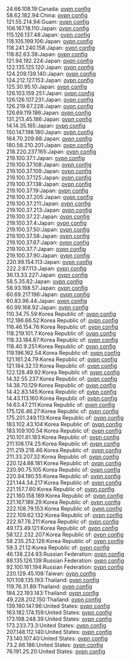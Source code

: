24.66.108.19:Canada: [ovpn config](vpn/24_66_108_19.ovpn)  
58.62.182.94:China: [ovpn config](vpn/58_62_182_94.ovpn)  
121.55.214.94:Guam: [ovpn config](vpn/121_55_214_94.ovpn)  
106.167.18.110:Japan: [ovpn config](vpn/106_167_18_110.ovpn)  
115.126.137.48:Japan: [ovpn config](vpn/115_126_137_48.ovpn)  
118.105.199.106:Japan: [ovpn config](vpn/118_105_199_106.ovpn)  
118.241.240.158:Japan: [ovpn config](vpn/118_241_240_158.ovpn)  
118.82.63.38:Japan: [ovpn config](vpn/118_82_63_38.ovpn)  
121.94.192.224:Japan: [ovpn config](vpn/121_94_192_224.ovpn)  
122.135.125.120:Japan: [ovpn config](vpn/122_135_125_120.ovpn)  
124.209.139.140:Japan: [ovpn config](vpn/124_209_139_140.ovpn)  
124.212.127.153:Japan: [ovpn config](vpn/124_212_127_153.ovpn)  
125.30.95.10:Japan: [ovpn config](vpn/125_30_95_10.ovpn)  
126.103.159.251:Japan: [ovpn config](vpn/126_103_159_251.ovpn)  
126.126.107.231:Japan: [ovpn config](vpn/126_126_107_231.ovpn)  
126.219.67.228:Japan: [ovpn config](vpn/126_219_67_228.ovpn)  
126.69.119.186:Japan: [ovpn config](vpn/126_69_119_186.ovpn)  
131.213.45.186:Japan: [ovpn config](vpn/131_213_45_186.ovpn)  
14.14.35.165:Japan: [ovpn config](vpn/14_14_35_165.ovpn)  
150.147.198.180:Japan: [ovpn config](vpn/150_147_198_180.ovpn)  
164.70.209.88:Japan: [ovpn config](vpn/164_70_209_88.ovpn)  
180.56.210.201:Japan: [ovpn config](vpn/180_56_210_201.ovpn)  
218.220.237.165:Japan: [ovpn config](vpn/218_220_237_165.ovpn)  
219.100.37.1:Japan: [ovpn config](vpn/219_100_37_1.ovpn)  
219.100.37.108:Japan: [ovpn config](vpn/219_100_37_108.ovpn)  
219.100.37.109:Japan: [ovpn config](vpn/219_100_37_109.ovpn)  
219.100.37.125:Japan: [ovpn config](vpn/219_100_37_125.ovpn)  
219.100.37.138:Japan: [ovpn config](vpn/219_100_37_138.ovpn)  
219.100.37.19:Japan: [ovpn config](vpn/219_100_37_19.ovpn)  
219.100.37.205:Japan: [ovpn config](vpn/219_100_37_205.ovpn)  
219.100.37.211:Japan: [ovpn config](vpn/219_100_37_211.ovpn)  
219.100.37.213:Japan: [ovpn config](vpn/219_100_37_213.ovpn)  
219.100.37.22:Japan: [ovpn config](vpn/219_100_37_22.ovpn)  
219.100.37.4:Japan: [ovpn config](vpn/219_100_37_4.ovpn)  
219.100.37.50:Japan: [ovpn config](vpn/219_100_37_50.ovpn)  
219.100.37.58:Japan: [ovpn config](vpn/219_100_37_58.ovpn)  
219.100.37.67:Japan: [ovpn config](vpn/219_100_37_67.ovpn)  
219.100.37.7:Japan: [ovpn config](vpn/219_100_37_7.ovpn)  
219.100.37.90:Japan: [ovpn config](vpn/219_100_37_90.ovpn)  
220.98.154.113:Japan: [ovpn config](vpn/220_98_154_113.ovpn)  
222.2.67.113:Japan: [ovpn config](vpn/222_2_67_113.ovpn)  
36.13.33.227:Japan: [ovpn config](vpn/36_13_33_227.ovpn)  
58.5.35.82:Japan: [ovpn config](vpn/58_5_35_82.ovpn)  
58.93.198.57:Japan: [ovpn config](vpn/58_93_198_57.ovpn)  
60.69.217.196:Japan: [ovpn config](vpn/60_69_217_196.ovpn)  
60.83.96.44:Japan: [ovpn config](vpn/60_83_96_44.ovpn)  
60.99.168.92:Japan: [ovpn config](vpn/60_99_168_92.ovpn)  
110.34.75.59:Korea Republic of: [ovpn config](vpn/110_34_75_59.ovpn)  
112.186.66.52:Korea Republic of: [ovpn config](vpn/112_186_66_52.ovpn)  
116.46.154.76:Korea Republic of: [ovpn config](vpn/116_46_154_76.ovpn)  
118.219.101.7:Korea Republic of: [ovpn config](vpn/118_219_101_7.ovpn)  
118.33.184.87:Korea Republic of: [ovpn config](vpn/118_33_184_87.ovpn)  
118.40.9.251:Korea Republic of: [ovpn config](vpn/118_40_9_251.ovpn)  
119.196.162.54:Korea Republic of: [ovpn config](vpn/119_196_162_54.ovpn)  
121.161.24.79:Korea Republic of: [ovpn config](vpn/121_161_24_79.ovpn)  
121.184.32.13:Korea Republic of: [ovpn config](vpn/121_184_32_13.ovpn)  
122.128.49.92:Korea Republic of: [ovpn config](vpn/122_128_49_92.ovpn)  
14.32.55.237:Korea Republic of: [ovpn config](vpn/14_32_55_237.ovpn)  
14.38.70.129:Korea Republic of: [ovpn config](vpn/14_38_70_129.ovpn)  
14.42.83.145:Korea Republic of: [ovpn config](vpn/14_42_83_145.ovpn)  
14.43.113.160:Korea Republic of: [ovpn config](vpn/14_43_113_160.ovpn)  
14.63.47.211:Korea Republic of: [ovpn config](vpn/14_63_47_211.ovpn)  
175.126.46.27:Korea Republic of: [ovpn config](vpn/175_126_46_27.ovpn)  
175.201.249.113:Korea Republic of: [ovpn config](vpn/175_201_249_113.ovpn)  
183.102.43.104:Korea Republic of: [ovpn config](vpn/183_102_43_104.ovpn)  
183.109.100.54:Korea Republic of: [ovpn config](vpn/183_109_100_54.ovpn)  
210.101.81.183:Korea Republic of: [ovpn config](vpn/210_101_81_183.ovpn)  
211.108.174.25:Korea Republic of: [ovpn config](vpn/211_108_174_25.ovpn)  
211.219.218.46:Korea Republic of: [ovpn config](vpn/211_219_218_46.ovpn)  
211.33.207.32:Korea Republic of: [ovpn config](vpn/211_33_207_32.ovpn)  
220.124.88.181:Korea Republic of: [ovpn config](vpn/220_124_88_181.ovpn)  
220.90.75.105:Korea Republic of: [ovpn config](vpn/220_90_75_105.ovpn)  
220.94.190.55:Korea Republic of: [ovpn config](vpn/220_94_190_55.ovpn)  
221.144.34.217:Korea Republic of: [ovpn config](vpn/221_144_34_217.ovpn)  
221.157.7.60:Korea Republic of: [ovpn config](vpn/221_157_7_60.ovpn)  
221.160.158.189:Korea Republic of: [ovpn config](vpn/221_160_158_189.ovpn)  
221.167.189.29:Korea Republic of: [ovpn config](vpn/221_167_189_29.ovpn)  
222.108.79.153:Korea Republic of: [ovpn config](vpn/222_108_79_153.ovpn)  
222.109.62.132:Korea Republic of: [ovpn config](vpn/222_109_62_132.ovpn)  
222.97.78.211:Korea Republic of: [ovpn config](vpn/222_97_78_211.ovpn)  
49.173.49.121:Korea Republic of: [ovpn config](vpn/49_173_49_121.ovpn)  
58.122.232.207:Korea Republic of: [ovpn config](vpn/58_122_232_207.ovpn)  
58.235.252.126:Korea Republic of: [ovpn config](vpn/58_235_252_126.ovpn)  
59.3.21.12:Korea Republic of: [ovpn config](vpn/59_3_21_12.ovpn)  
46.138.224.93:Russian Federation: [ovpn config](vpn/46_138_224_93.ovpn)  
88.135.126.139:Russian Federation: [ovpn config](vpn/88_135_126_139.ovpn)  
92.100.161.194:Russian Federation: [ovpn config](vpn/92_100_161_194.ovpn)  
220.129.45.108:Taiwan: [ovpn config](vpn/220_129_45_108.ovpn)  
101.108.135.193:Thailand: [ovpn config](vpn/101_108_135_193.ovpn)  
119.76.31.89:Thailand: [ovpn config](vpn/119_76_31_89.ovpn)  
184.22.193.143:Thailand: [ovpn config](vpn/184_22_193_143.ovpn)  
49.228.202.150:Thailand: [ovpn config](vpn/49_228_202_150.ovpn)  
139.180.147.96:United States: [ovpn config](vpn/139_180_147_96.ovpn)  
163.182.174.159:United States: [ovpn config](vpn/163_182_174_159.ovpn)  
173.198.248.39:United States: [ovpn config](vpn/173_198_248_39.ovpn)  
173.233.73.3:United States: [ovpn config](vpn/173_233_73_3.ovpn)  
207.148.112.140:United States: [ovpn config](vpn/207_148_112_140.ovpn)  
73.140.107.40:United States: [ovpn config](vpn/73_140_107_40.ovpn)  
73.2.66.186:United States: [ovpn config](vpn/73_2_66_186.ovpn)  
76.191.25.20:United States: [ovpn config](vpn/76_191_25_20.ovpn)  
